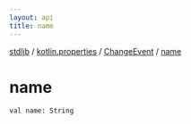 ```yaml
---
layout: api
title: name
---
```

[stdlib](../../index.html) / [kotlin.properties](../index.html) / [ChangeEvent](index.html) / [name](name.html)

# name

```
val name: String
```
